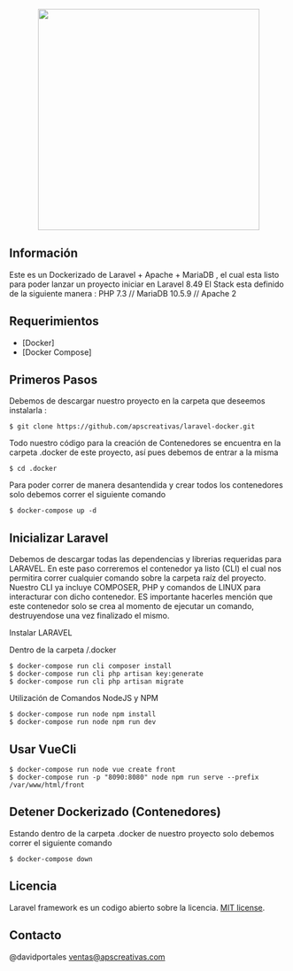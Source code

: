 <p align="center"><img src="https://raw.githubusercontent.com/laravel/art/master/logo-lockup/5%20SVG/2%20CMYK/1%20Full%20Color/laravel-logolockup-cmyk-red.svg" width="400"></p>


## Información 

Este es un Dockerizado de Laravel + Apache + MariaDB , el cual esta listo para poder lanzar un proyecto iniciar en Laravel 8.49
El Stack esta definido de la siguiente manera :  PHP 7.3 // MariaDB 10.5.9 // Apache 2

## Requerimientos

 * [Docker]
 * [Docker Compose]
 

## Primeros Pasos 

Debemos de descargar nuestro proyecto en la carpeta que deseemos instalarla : 

    $ git clone https://github.com/apscreativas/laravel-docker.git

Todo nuestro código para la creación de Contenedores se encuentra en la carpeta .docker de este proyecto, así pues debemos de entrar a la misma

    $ cd .docker

Para poder correr de manera desantendida y crear todos los contenedores solo debemos correr el siguiente comando 

    $ docker-compose up -d 

## Inicializar Laravel 

Debemos de descargar todas las dependencias y librerias requeridas para LARAVEL. En este paso correremos el contenedor ya listo (CLI) el cual nos permitira correr cualquier comando sobre la carpeta raíz del proyecto. Nuestro CLI ya incluye COMPOSER, PHP y comandos de LINUX para interacturar con dicho contenedor. ES importante hacerles mención que este contenedor solo se crea al momento de ejecutar un comando, destruyendose una vez finalizado el mismo.

Instalar LARAVEL 

Dentro de la carpeta /.docker 

    $ docker-compose run cli composer install
    $ docker-compose run cli php artisan key:generate
    $ docker-compose run cli php artisan migrate 

Utilización de Comandos NodeJS y NPM

    $ docker-compose run node npm install
    $ docker-compose run node npm run dev


## Usar VueCli 
    $ docker-compose run node vue create front
    $ docker-compose run -p "8090:8080" node npm run serve --prefix /var/www/html/front

## Detener Dockerizado (Contenedores)

Estando dentro de la carpeta .docker de nuestro proyecto solo debemos correr el siguiente comando 

    $ docker-compose down

## Licencia

Laravel framework es un codigo abierto sobre la licencia.  [MIT license](https://opensource.org/licenses/MIT).


## Contacto

@davidportales
ventas@apscreativas.com 

